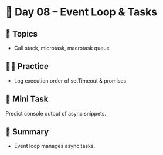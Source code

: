 # 📘 Day 08 – Event Loop & Tasks

## 📖 Topics
- Call stack, microtask, macrotask queue

## 👨‍💻 Practice
- Log execution order of setTimeout & promises

## 🚀 Mini Task
Predict console output of async snippets.

## 🧠 Summary
- Event loop manages async tasks.
